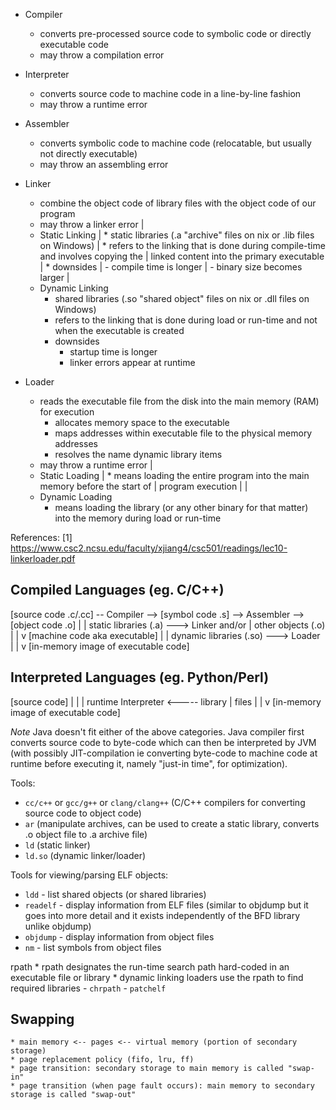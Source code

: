 * Compiler
	- converts pre-processed source code to symbolic code or directly executable code
	- may throw a compilation error
* Interpreter
	- converts source code to machine code in a line-by-line fashion
	- may throw a runtime error
* Assembler
	- converts symbolic code to machine code (relocatable, but usually not directly executable)
	- may throw an assembling error
* Linker
	- combine the object code of library files with the object code of our program
	- may throw a linker error
	|
	+ Static Linking
	|	* static libraries (.a "archive" files on nix or .lib files on Windows)
	|	* refers to the linking that is done during compile-time and involves copying the
	|	  linked content into the primary executable
	|	* downsides
	|		- compile time is longer
	|		- binary size becomes larger
	|
	+ Dynamic Linking
		* shared libraries (.so "shared object" files on nix or .dll files on Windows)
		* refers to the linking that is done during load or run-time and not when the
		  executable is created
		* downsides
			- startup time is longer
			- linker errors appear at runtime

* Loader
	- reads the executable file from the disk into the main memory (RAM) for execution
		- allocates memory space to the executable
		- maps addresses within executable file to the physical memory addresses
		- resolves the name dynamic library items
	- may throw a runtime error
	|
	+ Static Loading
	|	* means loading the entire program into the main memory before the start of
	|	  program execution
	|
	|
	+ Dynamic Loading
		* means loading the library (or any other binary for that matter) into the memory during load or run-time


References:
[1] https://www.csc2.ncsu.edu/faculty/xjiang4/csc501/readings/lec10-linkerloader.pdf

Compiled Languages (eg. C/C++)
------------------------------

[source code .c/.cc] -- Compiler --> [symbol code .s] --> Assembler --> [object code .o]
																			|
																			|
											  static libraries (.a) --->  Linker
													and/or					|
												other objects (.o)			|
																			|
																	    	v
																	  [machine code
																	   aka executable]
																		    |
																		    |
											dynamic libraries (.so)	--->  Loader
																		  	|
																		  	|
																		  	v
																	  [in-memory image of
																	   executable code]

Interpreted Languages (eg. Python/Perl)
---------------------------------------

[source code]
	|
	|
	|				runtime
Interpreter	 <----- library
	|				 files
	|
	|
	v
[in-memory image of
 executable code]


*Note* Java doesn't fit either of the above categories. Java compiler first converts source code to byte-code which can then be interpreted by JVM (with possibly JIT-compilation ie converting byte-code to machine code at runtime before executing it, namely "just-in time", for optimization).


Tools:
* `cc/c++` or `gcc/g++` or `clang/clang++` (C/C++ compilers for converting source code to object code)
* `ar` (manipulate archives, can be used to create a static library, converts .o object file to .a archive file)
* `ld` (static linker)
* `ld.so` (dynamic linker/loader)


Tools for viewing/parsing ELF objects:
* `ldd` - list shared objects (or shared libraries)
* `readelf` - display information from ELF files (similar to objdump but it goes into more detail and it exists independently of the BFD library unlike objdump)
* `objdump` - display information from object files
* `nm` - list symbols from object files

rpath
	* rpath designates the run-time search path hard-coded in an executable file or library
	* dynamic linking loaders use the rpath to find required libraries
	- `chrpath`
	- `patchelf`


Swapping
--------
	* main memory <-- pages <-- virtual memory (portion of secondary storage)
	* page replacement policy (fifo, lru, ff)
	* page transition: secondary storage to main memory is called "swap-in"
	* page transition (when page fault occurs): main memory to secondary storage is called "swap-out"
